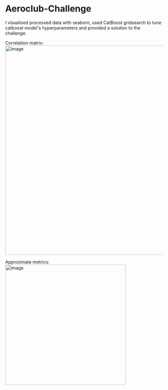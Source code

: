 # Aeroclub-Challenge

I visualised processed data with seaborn, used CatBoost gridsearch to tune catboost model's hyperparameters and provided a solution to the challenge. 

Correlation matrix:
<img width="670" alt="image" src="https://github.com/A125X/Aeroclub-Challenge/assets/91656458/06242e3e-0aa9-41d7-930a-757753d1c9fd">

Approximate metrics:
<img width="385" alt="image" src="https://github.com/A125X/Aeroclub-Challenge/assets/91656458/2f4775eb-8e6e-4da0-8127-d44313585765">
